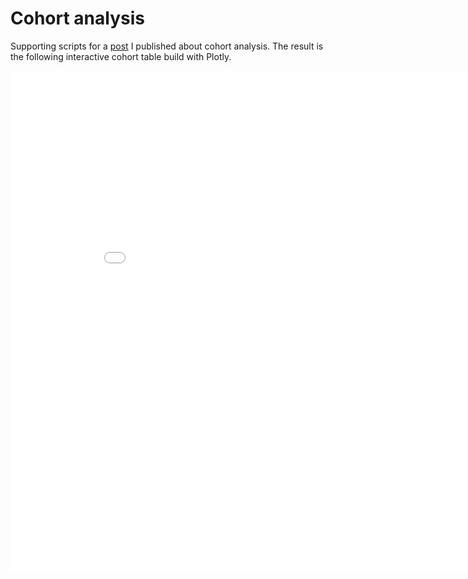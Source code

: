 # Cohort analysis
Supporting scripts for a [post](https://medium.com/@ismaelmasharo/cohort-analysis-95a794b4e58c) I published about cohort analysis. The result is the following interactive cohort table build with Plotly.

<iframe width="900" height="800" frameborder="0" scrolling="no" src="//plot.ly/~masharo/20"></iframe>

